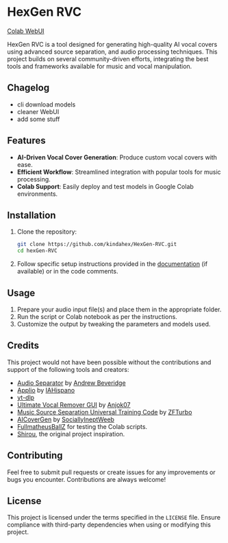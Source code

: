 # HexGen RVC


[Colab WebUI](https://colab.research.google.com/drive/1dmGS0vEWuX55Z1w1tSRD6lJDV8s2deY0?usp=sharing)

HexGen RVC is a tool designed for generating high-quality AI vocal covers using advanced source separation, and audio processing techniques. This project builds on several community-driven efforts, integrating the best tools and frameworks available for music and vocal manipulation.

## Chagelog
- cli download models
- cleaner WebUI
- add some stuff


## Features
- **AI-Driven Vocal Cover Generation**: Produce custom vocal covers with ease.
- **Efficient Workflow**: Streamlined integration with popular tools for music processing.
- **Colab Support**: Easily deploy and test models in Google Colab environments.

## Installation
1. Clone the repository:
   ```bash
   git clone https://github.com/kindahex/HexGen-RVC.git
   cd hexGen-RVC
   ```
2. Follow specific setup instructions provided in the [documentation](https://github.com/blane187gt/hexGen-RVC/wiki) (if available) or in the code comments.

## Usage
1. Prepare your audio input file(s) and place them in the appropriate folder.
2. Run the script or Colab notebook as per the instructions.
3. Customize the output by tweaking the parameters and models used.

## Credits
This project would not have been possible without the contributions and support of the following tools and creators:

- [Audio Separator](https://github.com/karaokenerds/python-audio-separator) by [Andrew Beveridge](https://github.com/beveradb)
- [Applio](https://github.com/IAHispano/Applio) by [IAHispano](https://github.com/IAHispano)
- [yt-dlp](https://github.com/yt-dlp/yt-dlp)
- [Ultimate Vocal Remover GUI](https://github.com/Anjok07/ultimatevocalremovergui) by [Anjok07](https://github.com/Anjok07)
- [Music Source Separation Universal Training Code](https://github.com/ZFTurbo/Music-Source-Separation-Training) by [ZFTurbo](https://github.com/ZFTurbo)
- [AICoverGen](https://github.com/SociallyIneptWeeb/AICoverGen) by [SociallyIneptWeeb](https://github.com/SociallyIneptWeeb)
- [FullmatheusBallZ](https://www.youtube.com/@FullmatheusBallZ) for testing the Colab scripts.
- [Shirou](https://github.com/ShiromiyaG), the original project inspiration.

## Contributing
Feel free to submit pull requests or create issues for any improvements or bugs you encounter. Contributions are always welcome!

## License
This project is licensed under the terms specified in the `LICENSE` file. Ensure compliance with third-party dependencies when using or modifying this project.
